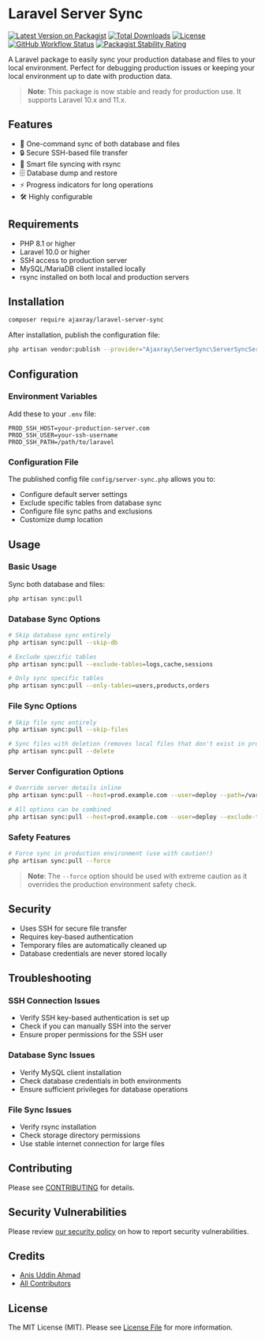 # Laravel Server Sync

[![Latest Version on Packagist](https://img.shields.io/packagist/v/ajaxray/laravel-server-sync.svg?style=flat-square)](https://packagist.org/packages/ajaxray/laravel-server-sync)
[![Total Downloads](https://img.shields.io/packagist/dt/ajaxray/laravel-server-sync.svg?style=flat-square)](https://packagist.org/packages/ajaxray/laravel-server-sync)
[![License](https://img.shields.io/packagist/l/ajaxray/laravel-server-sync.svg?style=flat-square)](https://packagist.org/packages/ajaxray/laravel-server-sync)
[![GitHub Workflow Status](https://img.shields.io/github/actions/workflow/status/ajaxray/laravel-server-sync/tests.yml?branch=main&label=tests&style=flat-square)](https://github.com/ajaxray/laravel-server-sync/actions/workflows/tests.yml)
[![Packagist Stability Rating](https://img.shields.io/packagist/stability/ajaxray/laravel-server-sync?style=flat-square)](https://packagist.org/packages/ajaxray/laravel-server-sync)

A Laravel package to easily sync your production database and files to your local environment. Perfect for debugging production issues or keeping your local environment up to date with production data.

> **Note**: This package is now stable and ready for production use. It supports Laravel 10.x and 11.x.

## Features

- 🔄 One-command sync of both database and files
- 🔒 Secure SSH-based file transfer
- 📁 Smart file syncing with rsync
- 🗄️ Database dump and restore
- ⚡ Progress indicators for long operations
- 🛠️ Highly configurable

## Requirements

- PHP 8.1 or higher
- Laravel 10.0 or higher
- SSH access to production server
- MySQL/MariaDB client installed locally
- rsync installed on both local and production servers

## Installation

```bash
composer require ajaxray/laravel-server-sync
```

After installation, publish the configuration file:

```bash
php artisan vendor:publish --provider="Ajaxray\ServerSync\ServerSyncServiceProvider"
```

## Configuration

### Environment Variables

Add these to your `.env` file:

```env
PROD_SSH_HOST=your-production-server.com
PROD_SSH_USER=your-ssh-username
PROD_SSH_PATH=/path/to/laravel
```

### Configuration File

The published config file `config/server-sync.php` allows you to:

- Configure default server settings
- Exclude specific tables from database sync
- Configure file sync paths and exclusions
- Customize dump location

## Usage

### Basic Usage

Sync both database and files:

```bash
php artisan sync:pull
```

### Database Sync Options

```bash
# Skip database sync entirely
php artisan sync:pull --skip-db

# Exclude specific tables
php artisan sync:pull --exclude-tables=logs,cache,sessions

# Only sync specific tables
php artisan sync:pull --only-tables=users,products,orders
```

### File Sync Options

```bash
# Skip file sync entirely
php artisan sync:pull --skip-files

# Sync files with deletion (removes local files that don't exist in production)
php artisan sync:pull --delete
```

### Server Configuration Options

```bash
# Override server details inline
php artisan sync:pull --host=prod.example.com --user=deploy --path=/var/www/app

# All options can be combined
php artisan sync:pull --host=prod.example.com --user=deploy --exclude-tables=logs --delete
```

### Safety Features

```bash
# Force sync in production environment (use with caution!)
php artisan sync:pull --force
```

> **Note**: The `--force` option should be used with extreme caution as it overrides the production environment safety check.

## Security

- Uses SSH for secure file transfer
- Requires key-based authentication
- Temporary files are automatically cleaned up
- Database credentials are never stored locally

## Troubleshooting

### SSH Connection Issues

- Verify SSH key-based authentication is set up
- Check if you can manually SSH into the server
- Ensure proper permissions for the SSH user

### Database Sync Issues

- Verify MySQL client installation
- Check database credentials in both environments
- Ensure sufficient privileges for database operations

### File Sync Issues

- Verify rsync installation
- Check storage directory permissions
- Use stable internet connection for large files

## Contributing

Please see [CONTRIBUTING](CONTRIBUTING.md) for details.

## Security Vulnerabilities

Please review [our security policy](../../security/policy) on how to report security vulnerabilities.

## Credits

- [Anis Uddin Ahmad](https://github.com/ajaxray)
- [All Contributors](../../contributors)

## License

The MIT License (MIT). Please see [License File](LICENSE.md) for more information. 